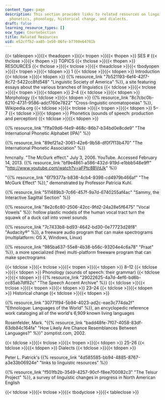 ```yaml
---
content_type: page
description: This section provides links to related resources on linguistics, morphology,
  phonetics, phonology, historical change, and dialects.
draft: false
learning_resource_types: []
ocw_type: CourseSection
title: Related Resources
uid: e52cffb2-aa85-1e50-86fe-b7700e64701b
---
```

{{< tableopen >}}{{< theadopen >}}{{< tropen >}}{{< thopen >}}
SES #
{{< thclose >}}{{< thopen >}}
TOPICS
{{< thclose >}}{{< thopen >}}
RESOURCES
{{< thclose >}}{{< trclose >}}{{< theadclose >}}{{< tbodyopen >}}{{< tropen >}}{{< tdopen >}}
1
{{< tdclose >}}{{< tdopen >}}
Introduction
{{< tdclose >}}{{< tdopen >}}
{{% resource_link "7b521193-6ef4-42f7-8c72-5422cc8fd548" "Linguistic Society of America" %}}, a site featuring essays about the various branches of linguistics
{{< tdclose >}}{{< trclose >}}{{< tropen >}}{{< tdopen >}}
2–4
{{< tdclose >}}{{< tdopen >}}
Morphology
{{< tdclose >}}{{< tdopen >}}
{{% resource_link "8c7cbc0b-6210-4731-9586-adcf760e7822" "Cross-linguistic onomatopoeias" %}}, Wikipedia.org
{{< tdclose >}}{{< trclose >}}{{< tropen >}}{{< tdopen >}}
5–7
{{< tdclose >}}{{< tdopen >}}
Phonetics (sounds of speech: production and perception)
{{< tdclose >}}{{< tdopen >}}

{{% resource_link "f1fa09d6-f4e9-468c-86b7-b34bd0e8cde9" "The International Phonetic Alphabet (IPA)" %}}

{{% resource_link "89ef21a2-3061-42e6-9b58-df0f7f13b470" "The International Phonetic Association" %}}

hmcnally. "The McGurk effect." July 3, 2006. YouTube. Accessed February 14, 2013. {{% resource_link "bf9e4861-a586-432d-919d-e1bbb548e9ff" "http://www.youtube.com/watch?v=aFPtc8BVdJk" %}}

"{{% resource_link "6f79377a-b838-4cb4-9398-cd4979b466af" "The McGurk Effect" %}}," demonstrated by Professor Patricia Kuhl.

{{% resource_link "511489b3-7c66-457f-9a7d-6740255af4ac" "Sammy, the Interactive Sagittal Section" %}}

{{% resource_link "8e2c6c80-2506-42cc-9fd2-24a28e5f6475" "Vocal Vowels" %}}: hollow plastic models of the human vocal tract turn the squawk of a duck call into vowel sounds

{{% resource_link "7c7433b8-bd93-4642-bd30-0e77723d28f8" "Audacity®" %}}, a freeware audio program that can make spectrograms (multiplatform: OS X, Windows, Linux)

{{% resource_link "985ba637-55e8-4b38-b56c-93204e4c6a78" "Praat" %}}, a more specialized (free) multi-platform freeware program that can make spectrograms

{{< tdclose >}}{{< trclose >}}{{< tropen >}}{{< tdopen >}}
8–12
{{< tdclose >}}{{< tdopen >}}
Phonology (sounds of speech: their grammar)
{{< tdclose >}}{{< tdopen >}}
{{% resource_link "29022625-4a7d-4ef6-bd6b-cc85ab7df82c" "The Speech Accent Archive" %}}
{{< tdclose >}}{{< trclose >}}{{< tropen >}}{{< tdopen >}}
23–24
{{< tdclose >}}{{< tdopen >}}
Historical change
{{< tdclose >}}{{< tdopen >}}

{{% resource_link "30771f94-5b94-4023-ad2c-eae3c774da2f" "Ethnologue: Languages of the World" %}}, an encyclopedic reference work cataloging all of the world's 6,909 known living languages

Rosenfelder, Mark. "{{% resource_link "badd48fe-7f07-4058-83df-63db84c164fa" "How Likely Are Chance Resemblances Between Languages?" %}}" zomptist.com, 2002.

{{< tdclose >}}{{< trclose >}}{{< tropen >}}{{< tdopen >}}
25–26
{{< tdclose >}}{{< tdopen >}}
Dialects
{{< tdclose >}}{{< tdopen >}}

Peter L. Patrick's {{% resource_link "4d585585-bb94-4885-8767-a3e33b06924e" "links to linguistic resources" %}}

{{% resource_link "f501fb2b-3549-4257-90cf-f8ee700082c3" "The Telsur Project" %}}, a survey of linguistic changes in progress in North American English

{{< tdclose >}}{{< trclose >}}{{< tbodyclose >}}{{< tableclose >}}
